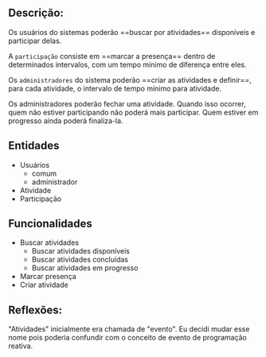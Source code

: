 ## Descrição:

Os usuários do sistemas poderão ==buscar por atividades== disponíveis e participar delas.

A `participação` consiste em ==marcar a presença== dentro de determinados intervalos, com um tempo mínimo de diferença entre eles.

Os `administradores` do sistema poderão ==criar as atividades e definir==, para cada atividade, o intervalo de tempo mínimo para atividade.

Os administradores poderão fechar uma atividade. Quando isso ocorrer, quem não estiver participando não poderá mais participar. Quem estiver em progresso ainda poderá finaliza-la. 

## Entidades
- Usuários
	- comum
	- administrador
- Atividade
- Participação

## Funcionalidades
- Buscar atividades
	- Buscar atividades disponíveis
	- Buscar atividades concluídas
	- Buscar atividades em progresso
- Marcar presença
- Criar atividade

## Reflexões:

"Atividades" inicialmente era chamada de "evento". Eu decidi mudar esse nome pois poderia confundir com o conceito de evento de programação reativa.

